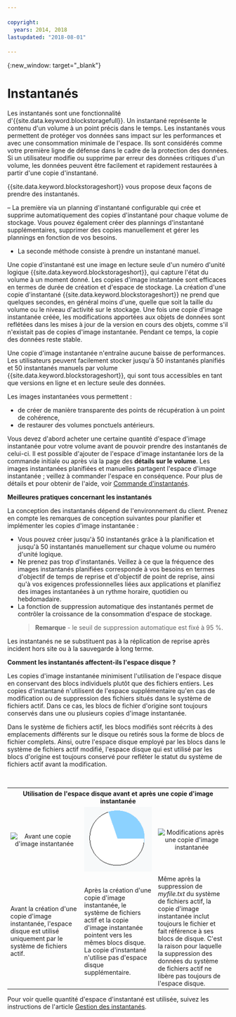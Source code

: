 ```yaml
---

copyright:
  years: 2014, 2018
lastupdated: "2018-08-01"

---
```

{:new_window: target="_blank"}

# Instantanés

Les instantanés sont une fonctionnalité d'{{site.data.keyword.blockstoragefull}}. Un instantané représente le contenu d'un volume à un point précis dans le temps. Les instantanés vous permettent de protéger vos données sans impact sur les performances et avec une consommation minimale de l'espace. Ils sont considérés comme votre première ligne de défense dans le cadre de la protection des données. Si un utilisateur modifie ou supprime par erreur des données critiques d'un volume, les données peuvent être facilement et rapidement restaurées à partir d'une copie d'instantané.

{{site.data.keyword.blockstorageshort}} vous propose deux façons de prendre des instantanés.

– La première via un planning d'instantané configurable qui crée et supprime automatiquement des copies d'instantané pour chaque volume de stockage. Vous pouvez également créer des plannings d'instantané supplémentaires, supprimer des copies manuellement et gérer les plannings en fonction de vos besoins. 
- La seconde méthode consiste à prendre un instantané manuel.

Une copie d'instantané est une image en lecture seule d'un numéro d'unité logique {{site.data.keyword.blockstorageshort}}, qui capture l'état du volume à un moment donné. Les copies d'image instantanée sont efficaces en termes de durée de création et d'espace de stockage. La création d'une copie d'instantané {{site.data.keyword.blockstorageshort}} ne prend que quelques secondes, en général moins d'une, quelle que soit la taille du volume ou le niveau d'activité sur le stockage. Une fois une copie d'image instantanée créée, les modifications apportées aux objets de données sont reflétées dans les mises à jour de la version en cours des objets, comme s'il n'existait pas de copies d'image instantanée. Pendant ce temps, la copie des données reste stable. 

Une copie d'image instantanée n'entraîne aucune baisse de performances. Les utilisateurs peuvent facilement stocker jusqu'à 50 instantanés planifiés et 50 instantanés manuels par volume {{site.data.keyword.blockstorageshort}}, qui sont tous accessibles en tant que versions en ligne et en lecture seule des données.

Les images instantanées vous permettent : 

- de créer de manière transparente des points de récupération à un point de cohérence,
- de restaurer des volumes ponctuels antérieurs.

Vous devez d'abord acheter une certaine quantité d'espace d'image instantanée pour votre volume avant de pouvoir prendre des instantanés de celui-ci. Il est possible d'ajouter de l'espace d'image instantanée lors de la commande initiale ou après via la page des **détails sur le volume**. Les images instantanées planifiées et manuelles partagent l'espace d'image instantanée ; veillez à commander l'espace en conséquence. Pour plus de détails et pour obtenir de l'aide, voir [Commande d'instantanés](ordering-snapshots.html).

**Meilleures pratiques concernant les instantanés**

La conception des instantanés dépend de l'environnement du client. Prenez en compte les remarques de conception suivantes pour planifier et implémenter les copies d'image instantanée : 
- Vous pouvez créer jusqu'à 50 instantanés grâce à la planification et jusqu'à 50 instantanés manuellement sur chaque volume ou numéro d'unité logique. 
- Ne prenez pas trop d'instantanés. Veillez à ce que la fréquence des images instantanés planifiées corresponde à vos besoins en termes d'objectif de temps de reprise et d'objectif de point de reprise, ainsi qu'à vos exigences professionnelles liées aux applications et planifiez des images instantanées à un rythme horaire, quotidien ou hebdomadaire. 
- La fonction de suppression automatique des instantanés permet de contrôler la croissance de la consommation d'espace de stockage. <br/>
  >**Remarque** - le seuil de suppression automatique est fixé à 95 %.
    
Les instantanés ne se substituent pas à la réplication de reprise après incident hors site ou à la sauvegarde à long terme.
    
**Comment les instantanés affectent-ils l'espace disque ?**

Les copies d'image instantanée minimisent l'utilisation de l'espace disque en conservant des blocs individuels plutôt que des fichiers entiers. Les copies d'instantané n'utilisent de l'espace supplémentaire qu'en cas de modification ou de suppression des fichiers situés dans le système de fichiers actif. Dans ce cas, les blocs de fichier d'origine sont toujours conservés dans une ou plusieurs copies d'image instantanée.

Dans le système de fichiers actif, les blocs modifiés sont réécrits à des emplacements différents sur le disque ou retirés sous la forme de blocs de fichier complets. Ainsi, outre l'espace disque employé par les blocs dans le système de fichiers actif modifié, l'espace disque qui est utilisé par les blocs d'origine est toujours conservé pour refléter le statut du système de fichiers actif avant la modification.

<table>
    <colgroup>
      <col style="width: 33.3%;"/>
      <col style="width: 33.3%;"/>
      <col style="width: 33.3%;"/>
    </colgroup>
      <tr>
        <th colspan="3" style="border: 0.0px;text-align: center;">Utilisation de l'espace disque avant et après une copie d'image instantanée</th>
     </tr><tr>
        <td style="border: 0.0px;text-align: center;"><img src="/images/bfcircle1.png" alt="Avant une copie d'image instantanée"></td>
        <td style="border: 0.0px;text-align: center;"><img src="/images/bfcircle3.png" alt="Après une copie d'image instantanée"></td>
        <td style="border: 0.0px;text-align: center;"><img src="/images/bfcircle2.png" alt="Modifications après une copie d'image instantanée"></td>
     </tr><tr>
        <td style="border: 0.0px;">Avant la création d'une copie d'image instantanée, l'espace disque est utilisé uniquement par le système de fichiers actif.</td>
        <td style="border: 0.0px;">Après la création d'une copie d'image instantanée, le système de fichiers actif et la copie d'image instantanée pointent vers les mêmes blocs disque. La copie d'instantané n'utilise pas d'espace disque supplémentaire.</td>
        <td style="border: 0.0px;">Même après la suppression de <i>myfile.txt</i> du système de fichiers actif, la copie d'image instantanée inclut toujours le fichier et fait référence à ses blocs de disque. C'est la raison pour laquelle la suppression des données du système de fichiers actif ne libère pas toujours de l'espace disque.</td>
      </tr>
</table>

Pour voir quelle quantité d'espace d'instantané est utilisée, suivez les instructions de l'article [Gestion des instantanés](working-with-snapshots.html).
